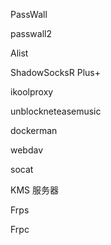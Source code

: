 PassWall

passwall2

Alist

ShadowSocksR Plus+

ikoolproxy

unblockneteasemusic

dockerman

webdav

socat

KMS 服务器

Frps

Frpc
